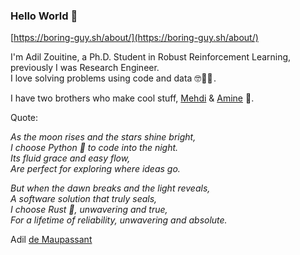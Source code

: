 ### Hello World 👋
[https://boring-guy.sh/about/](https://boring-guy.sh/about/)

I'm Adil Zouitine, a Ph.D. Student in Robust Reinforcement Learning, previously I was Research Engineer.<br />
I love solving problems using code and data 🤓👨‍💻 .<br />

I have two brothers who make cool stuff, [Mehdi](https://github.com/MehdiZouitine) & [Amine](https://github.com/AmineZouitine) 🤩.

Quote:

*As the moon rises and the stars shine bright,* <br />
*I choose Python 🐍 to code into the night.* <br />
*Its fluid grace and easy flow,* <br />
*Are perfect for exploring where ideas go.* <br />



*But when the dawn breaks and the light reveals,* <br />
*A software solution that truly seals,* <br />
*I choose Rust 	🦀, unwavering and true,* <br />
*For a lifetime of reliability, unwavering and absolute.*

Adil [de Maupassant](https://www.wikiwand.com/en/Guy%20de%20Maupassant)
